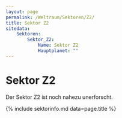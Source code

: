 ```yaml
---
layout: page
permalink: /Weltraum/Sektoren/Z2/
title: Sektor Z2
sitedata:
    Sektoren:
        Sektor_Z2:
            Name: Sektor Z2
            Hauptplanet: ""
---
```


# Sektor Z2

Der Sektor Z2 ist noch nahezu unerforscht.

{% include sektorinfo.md data=page.title %}
